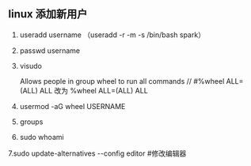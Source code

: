 ## linux 添加新用户

1. useradd username （useradd -r -m -s /bin/bash spark）

2. passwd username

3. visudo

    Allows people in group wheel to run all commands 
    // #%wheel ALL=(ALL) ALL  改为
	%wheel ALL=(ALL) ALL

4. usermod -aG wheel USERNAME

5. groups

6. sudo whoami

7.sudo update-alternatives --config editor  #修改编辑器

